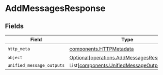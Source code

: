 # AddMessagesResponse


## Fields

| Field                                                                                              | Type                                                                                               | Required                                                                                           | Description                                                                                        |
| -------------------------------------------------------------------------------------------------- | -------------------------------------------------------------------------------------------------- | -------------------------------------------------------------------------------------------------- | -------------------------------------------------------------------------------------------------- |
| `http_meta`                                                                                        | [components.HTTPMetadata](../../models/components/httpmetadata.md)                                 | :heavy_check_mark:                                                                                 | N/A                                                                                                |
| `object`                                                                                           | [Optional[operations.AddMessagesResponseBody]](../../models/operations/addmessagesresponsebody.md) | :heavy_minus_sign:                                                                                 | N/A                                                                                                |
| `unified_message_outputs`                                                                          | List[[components.UnifiedMessageOutput](../../models/components/unifiedmessageoutput.md)]           | :heavy_minus_sign:                                                                                 | N/A                                                                                                |